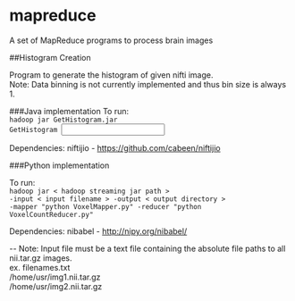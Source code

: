 # mapreduce
A set of MapReduce programs to process brain images



##Histogram Creation

Program to generate the histogram of given nifti image. <br/>
Note: Data binning is not currently implemented and thus bin size is always 1.
 
###Java implementation
To run:<br/>
<code>hadoop jar GetHistogram.jar GetHistogram <input file> <output folder></code>

Dependencies: niftijio - https://github.com/cabeen/niftijio


###Python implementation

To run:<br/>
<code>hadoop jar < hadoop streaming jar path > -input < input filename > -output < output directory > -mapper "python VoxelMapper.py" -reducer "python VoxelCountReducer.py"</code>


Dependencies: nibabel - http://nipy.org/nibabel/

--
Note: Input file must be a text file containing the absolute file paths to all nii.tar.gz images.
<br/> ex. filenames.txt
<br/> /home/usr/img1.nii.tar.gz
<br/> /home/usr/img2.nii.tar.gz

